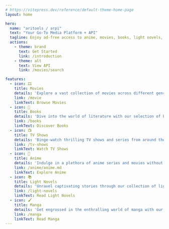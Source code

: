 ```yaml
---
# https://vitepress.dev/reference/default-theme-home-page
layout: home

hero:
  name: "aritools / arpi"
  text: "Your Go-To Media Platform + API"
  tagline: Enjoy ad-free access to anime, movies, books, light novels, manga, and TV shows!
  actions:
    - theme: brand
      text: Get Started
      link: /introduction
    - theme: alt
      text: View API
      link: /movies/search

features:
  - icon: 🎞️
    title: Movies
    details: 'Explore a vast collection of movies across different genres and languages.'
    link: /movie
    linkText: Browse Movies
  - icon: 📘
    title: Books
    details: 'Dive into the world of literature with our selection of books from various authors.'
    link: /books
    linkText: Discover Books
  - icon: 📺
    title: TV Shows
    details: 'Binge-watch thrilling TV shows and series from around the globe.'
    link: /tv-shows
    linkText: Watch TV Shows
  - icon: 🍥
    title: Anime
    details: 'Indulge in a plethora of anime series and movies without any interruptions.'
    link: /anime/anime.md
    linkText: Explore Anime
  - icon: 📚
    title: Light Novels
    details: 'Unravel captivating stories through our collection of light novels.'
    link: /light-novels
    linkText: Read Light Novels
  - icon: 🖌️
    title: Manga
    details: 'Get engrossed in the enthralling world of manga with our extensive library.'
    link: /manga
    linkText: Read Manga
---
```


